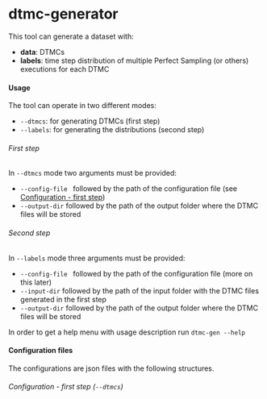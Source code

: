 # dtmc-generator
This tool can generate a dataset with:
* **data**: DTMCs
* **labels**: time step distribution of multiple Perfect Sampling (or others) executions for each DTMC

#### Usage
The tool can operate in two different modes:
- `--dtmcs`: for generating DTMCs (first step)
- `--labels`: for generating the distributions (second step)

###### First step
In `--dtmcs` mode two arguments must be provided:
- `--config-file ` followed by the path of the configuration file (see [Configuration - first step](#configuration---first-step---dtmcs))
- `--output-dir` followed by the path of the output folder where the DTMC files will be stored

###### Second step
In `--labels` mode three arguments must be provided:
- `--config-file ` followed by the path of the configuration file (more on this later)
- `--input-dir` followed by the path of the input folder with the DTMC files generated in the first step
- `--output-dir` followed by the path of the output folder where the DTMC files will be stored

In order to get a help menu with usage description run `dtmc-gen --help`

#### Configuration files
The configurations are json files with the following structures.
###### Configuration - first step (`--dtmcs`)

